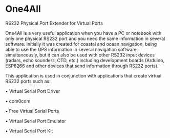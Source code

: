 # One4All
RS232 Physical Port Extender for Virtual Ports


One4All is a very useful application when you have a PC or notebook with only one physical RS232 port and you need the same information in several software. Initially it was created for coastal and ocean navigation, being able to use the GPS information in several navigation software simultaneously, but it can also be used with other RS232 input devices (radars, echo sounders, CTD, etc.) including development boards (Arduino, ESP8266 and other devices that send information through RS232 ports).

This application is used in conjunction with applications that create virtual RS232 ports such as:

• Virtual Serial Port Driver

• com0com

• Free Virtual Serial Ports

• Virtual Serial Port Emulator

• Virtual Serial Port Kit
